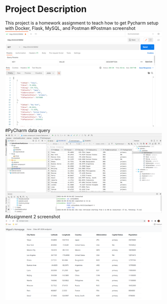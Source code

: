 # Project Description
This project is a homework assignment to teach how to get Pycharm setup with Docker, Flask, MySQL, and Postman
#Postman screenshot
![postman request output](./screenshots/postman.png)
#PyCharm data query
![Pycharm data query](./screenshots/query.png)
#Assignment 2 screenshot
![Pycharm data query](./screenshots/Assignment2.PNG)